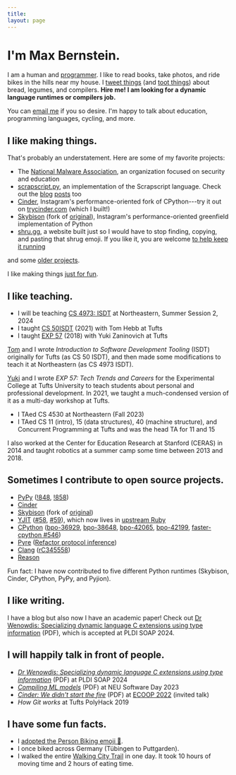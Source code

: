 ```yaml
---
title:
layout: page
---
```


<a rel="me" style="display:none;" href="https://mastodon.social/@tekknolagi">Mastodon</a>

<h1>I'm Max Bernstein.</h1>

I am a human and [programmer](https://github.com/tekknolagi). I like to read
books, take photos, and ride bikes in the hills near my house. I [tweet
things](https://twitter.com/tekknolagi) (and [toot
things](https://mastodon.social/@tekknolagi)) about bread, legumes, and
compilers. <span markdown="1" class="newlink">**Hire me! I am looking for a
dynamic language runtimes or compilers job.**</span>

You can [email me](mailto:contact@bernsteinbear.com) if you so desire. I'm
happy to talk about education, programming languages, cycling, and more.

## I like making things.

That's probably an understatement. Here are some of my favorite projects:

* The [National Malware Association](https://nationalmalware.org/), an
  organization focused on security and education
* [scrapscript.py](https://github.com/tekknolagi/scrapscript), an
  implementation of the Scrapscript language. Check out the [blog](/blog/scrapscript/)
  [posts](/blog/scrapscript-baseline/) too
* [Cinder](https://github.com/facebookincubator/cinder), Instagram's
  performance-oriented fork of CPython---try it out on
  [trycinder.com](https://trycinder.com) (which I built!)
* [Skybison](https://github.com/tekknolagi/skybison) (fork of
  [original](https://github.com/facebookexperimental/skybison)), Instagram's
  performance-oriented greenfield implementation of Python
* [shru.gg](https://shru.gg), a website built just so I would have to stop
  finding, copying, and pasting that shrug emoji. If you like it, you are
  welcome [to help keep it running](https://github.com/sponsors/tekknolagi)

and some [older projects](/older-projects/).

I like making things [just for fun](https://justforfunnoreally.dev/).

## I like teaching.

* I will be teaching [CS 4973: ISDT](/isdt/) at Northeastern, Summer Session 2,
  2024
* I taught [CS 50ISDT](/isdt/) (2021) with Tom Hebb at Tufts
* I taught [EXP 57](/excollege/) (2018) with Yuki Zaninovich at Tufts

[Tom](https://tchebb.me/) and I wrote *Introduction to Software Development
Tooling* (ISDT) originally for Tufts (as CS 50 ISDT), and then made some
modifications to teach it at Northeastern (as CS 4973 ISDT).

[Yuki](https://yzan424.github.io/) and I wrote *EXP 57: Tech Trends and
Careers* for the Experimental College at Tufts University to teach students
about personal and professional development. In 2021, we taught a
much-condensed version of it as a multi-day workshop at Tufts.

* I TAed CS 4530 at Northeastern (Fall 2023)
* I TAed CS 11 (intro), 15 (data structures), 40 (machine structure), and
  Concurrent Programming at Tufts and was the head TA for 11 and 15

I also worked at the Center for Education Research at Stanford (CERAS) in 2014
and taught robotics at a summer camp some time between 2013 and 2018.

## Sometimes I contribute to open source projects.

* [PyPy](https://www.pypy.org/)
  ([!848](https://foss.heptapod.net/pypy/pypy/-/merge_requests/848),
  [!858](https://foss.heptapod.net/pypy/pypy/-/merge_requests/858))
* [Cinder](https://github.com/facebookincubator/cinder)
* [Skybison](https://github.com/tekknolagi/skybison)
  (fork of [original](https://github.com/facebookexperimental/skybison))
* [YJIT](https://github.com/Shopify/ruby)
  ([#58](https://github.com/Shopify/ruby/pull/58),
   [#59](https://github.com/Shopify/ruby/pull/59)),
  which now lives in [upstream Ruby](https://github.com/ruby/ruby)
* [CPython](https://www.python.org/)
  ([bpo-36929](https://github.com/python/cpython/pull/13392),
  [bpo-38648](https://github.com/python/cpython/pull/17002),
  [bpo-42065](https://github.com/python/cpython/pull/19940),
  [bpo-42199](https://github.com/python/cpython/pull/23031),
  [faster-cpython #546](https://github.com/faster-cpython/ideas/issues/546))
* [Pyre](https://pyre-check.org/)
  ([Refactor protocol inference](https://github.com/facebook/pyre-check/commit/f14577db5940c0b4087fffe209786cd4075f37df))
* [Clang](https://clang.llvm.org/)
  ([rC345558](https://reviews.llvm.org/rC345558))
* [Reason](https://github.com/facebook/reason)

Fun fact: I have now contributed to five different Python runtimes (Skybison,
Cinder, CPython, PyPy, and Pyjion).

## I like writing.

I have a blog but also now I have an academic paper! Check out [Dr Wenowdis:
Specializing dynamic language C extensions using type
information](/assets/img/dr-wenowdis.pdf) (PDF), which is accepted at PLDI SOAP
2024.

## I will happily talk in front of people.

* [*Dr Wenowdis: Specializing dynamic language C extensions using type information*](/assets/img/dr-wenowdis-slides.pdf) (PDF) at PLDI SOAP 2024
* [*Compiling ML models*](/assets/img/compiling-ml-models.pdf) (PDF) at NEU Software Day 2023
* [*Cinder: We didn't start the fire*](/assets/img/ecoop2022.pdf) (PDF) at [ECOOP 2022](https://2022.ecoop.org/details/ICOOOLPS-2022-papers/5/Cinder-We-didn-t-start-the-fire) (invited talk)
* *How Git works* at Tufts PolyHack 2019

## I have some fun facts.

* I [adopted the Person Biking emoji 🚴](https://twitter.com/unicode/status/1341803011501223936).
* I once biked across Germany (Tübingen to Puttgarden).
* I walked the entire [Walking City Trail](https://www.bostontrails.org/) in
  one day. It took 10 hours of moving time and 2 hours of eating time.
